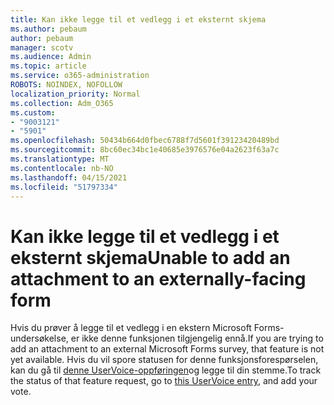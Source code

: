 ```yaml
---
title: Kan ikke legge til et vedlegg i et eksternt skjema
ms.author: pebaum
author: pebaum
manager: scotv
ms.audience: Admin
ms.topic: article
ms.service: o365-administration
ROBOTS: NOINDEX, NOFOLLOW
localization_priority: Normal
ms.collection: Adm_O365
ms.custom:
- "9003121"
- "5901"
ms.openlocfilehash: 50434b664d0fbec6788f7d5601f39123420489bd
ms.sourcegitcommit: 8bc60ec34bc1e40685e3976576e04a2623f63a7c
ms.translationtype: MT
ms.contentlocale: nb-NO
ms.lasthandoff: 04/15/2021
ms.locfileid: "51797334"
---
```

# <a name="unable-to-add-an-attachment-to-an-externally-facing-form"></a><span data-ttu-id="6ab7c-102">Kan ikke legge til et vedlegg i et eksternt skjema</span><span class="sxs-lookup"><span data-stu-id="6ab7c-102">Unable to add an attachment to an externally-facing form</span></span>

<span data-ttu-id="6ab7c-103">Hvis du prøver å legge til et vedlegg i en ekstern Microsoft Forms-undersøkelse, er ikke denne funksjonen tilgjengelig ennå.</span><span class="sxs-lookup"><span data-stu-id="6ab7c-103">If you are trying to add an attachment to an external Microsoft Forms survey, that feature is not yet available.</span></span> <span data-ttu-id="6ab7c-104">Hvis du vil spore statusen for denne funksjonsforespørselen, kan du gå til [denne UserVoice-oppføringen](https://go.microsoft.com/fwlink/?linkid=2133069)og legge til din stemme.</span><span class="sxs-lookup"><span data-stu-id="6ab7c-104">To track the status of that feature request, go to [this UserVoice entry](https://go.microsoft.com/fwlink/?linkid=2133069), and add your vote.</span></span>
